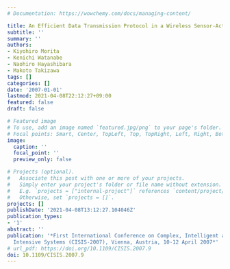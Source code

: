 ```yaml
---
# Documentation: https://wowchemy.com/docs/managing-content/

title: An Efficient Data Transmission Protocol in a Wireless Sensor-Actuator Network
subtitle: ''
summary: ''
authors:
- Kiyohiro Morita
- Kenichi Watanabe
- Naohiro Hayashibara
- Makoto Takizawa
tags: []
categories: []
date: '2007-01-01'
lastmod: 2021-04-08T22:12:27+09:00
featured: false
draft: false

# Featured image
# To use, add an image named `featured.jpg/png` to your page's folder.
# Focal points: Smart, Center, TopLeft, Top, TopRight, Left, Right, BottomLeft, Bottom, BottomRight.
image:
  caption: ''
  focal_point: ''
  preview_only: false

# Projects (optional).
#   Associate this post with one or more of your projects.
#   Simply enter your project's folder or file name without extension.
#   E.g. `projects = ["internal-project"]` references `content/project/deep-learning/index.md`.
#   Otherwise, set `projects = []`.
projects: []
publishDate: '2021-04-08T13:12:27.104046Z'
publication_types:
- '1'
abstract: ''
publication: '*First International Conference on Complex, Intelligent and Software
  Intensive Systems (CISIS-2007), Vienna, Austria, 10-12 April 2007*'
# url_pdf: https://doi.org/10.1109/CISIS.2007.9
doi: 10.1109/CISIS.2007.9
---
```

